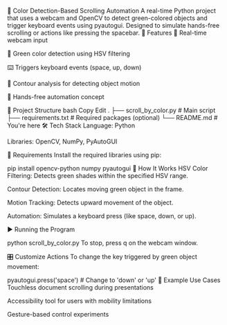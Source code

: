 📌 Color Detection-Based Scrolling Automation
A real-time Python project that uses a webcam and OpenCV to detect green-colored objects and trigger keyboard events using pyautogui. Designed to simulate hands-free scrolling or actions like pressing the spacebar.
🚀 Features
🎥 Real-time webcam input

🎯 Green color detection using HSV filtering

⌨️ Triggers keyboard events (space, up, down)

🧠 Contour analysis for detecting object motion

🤖 Hands-free automation concept

📂 Project Structure
bash
Copy
Edit
.
├── scroll_by_color.py     # Main script
├── requirements.txt       # Required packages (optional)
└── README.md              # You're here
🛠️ Tech Stack
Language: Python

Libraries: OpenCV, NumPy, PyAutoGUI

🔧 Requirements
Install the required libraries using pip:

pip install opencv-python numpy pyautogui
📜 How It Works
HSV Color Filtering: Detects green shades within the specified HSV range.

Contour Detection: Locates moving green object in the frame.

Motion Tracking: Detects upward movement of the object.

Automation: Simulates a keyboard press (like space, down, or up).

▶️ Running the Program

python scroll_by_color.py
To stop, press q on the webcam window.

🎛️ Customize Actions
To change the key triggered by green object movement:

pyautogui.press('space')  # Change to 'down' or 'up'
📌 Example Use Cases
Touchless document scrolling during presentations

Accessibility tool for users with mobility limitations

Gesture-based control experiments

